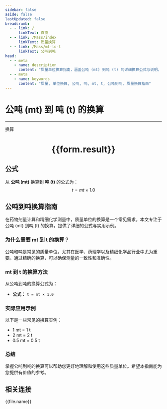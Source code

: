 ```yaml
---
sidebar: false
aside: false
lastUpdated: false
breadcrumb:
  - - link: /
      linkText: 首页
  - - link: /Mass/index
      linkText: 质量换算
  - - link: /Mass/mt-to-t
      linkText: 公吨到吨
head:
  - - meta
    - name: description
      content: "质量单位换算指南，涵盖公吨 (mt) 到吨 (t) 的详细换算公式与说明。"
  - - meta
    - name: keywords
      content: "质量, 单位换算, 公吨, 吨, mt, t, 公吨到吨, 质量换算指南"
---
```

# 公吨 (mt) 到 吨 (t) 的换算
---
<script setup>
import { onMounted, reactive, inject, ref } from 'vue'
import { NButton, NForm, NFormItem, NInput, NInputNumber, NSelect, NCard, useMessage,NGrid ,NGi } from 'naive-ui'
import { defineClientComponent } from 'vitepress'
import { Mass } from '../../files';

const convert = inject('convert')

const form = reactive({
  number: null,
  result: '',
})

const convertHandler = () => {
  if (form.number !== null && !isNaN(form.number)) {
    const convertedValue = parseFloat(form.number) * 1.0
    form.result = `${form.number}mt = ${convertedValue.toFixed(2)}t`
  } else {
    form.result = '请输入有效的数值。'
  }
}
</script>

<n-form size="large" :model="form">
  <n-form-item label="公吨 (mt)">
    <n-input-number v-model:value="form.number" placeholder="输入公吨" style="width: 100%" />
  </n-form-item>
  <n-form-item>
    <n-button type="info" @click="convertHandler" block>换算</n-button>
  </n-form-item>
</n-form>

<n-card  embedded :bordered="false" hoverable>
  <div  style="text-align:center">
    <h1>{{form.result}}</h1>
  </div>
</n-card>

## 公式

从 **公吨 (mt)** 换算到 **吨 (t)** 的公式为：
$$ t = mt \times 1.0 $$

## 公吨到吨换算指南

在药物剂量计算和精细化学测量中，质量单位的换算是一个常见需求。本文专注于公吨 (mt) 到吨 (t) 的换算，提供了详细的公式与实用示例。

### 为什么需要 mt 到 t 的换算？

公吨和吨是常见的质量单位，尤其在医学、药理学以及精细化学品行业中尤为重要。通过精确的换算，可以确保测量的一致性和准确性。

### mt 到 t 的换算方法

从公吨到吨的换算公式为：

- **公式：** `t = mt × 1.0`

### 实际应用示例

以下是一些常见的换算实例：

- 1 mt = 1 t
- 2 mt = 2 t
- 0.5 mt = 0.5 t

### 总结

掌握公吨到吨的换算可以帮助您更好地理解和使用这些质量单位。希望本指南能为您提供有价值的参考。

## 相关连接
<n-grid x-gap="12" :cols="2">
  <n-gi v-for="(file, index) in Mass" :key="index">
    <n-button
      text
      tag="a"
      :href="file.path"
      type="info"
    >
      {{file.name}}
    </n-button>
  </n-gi>
</n-grid>